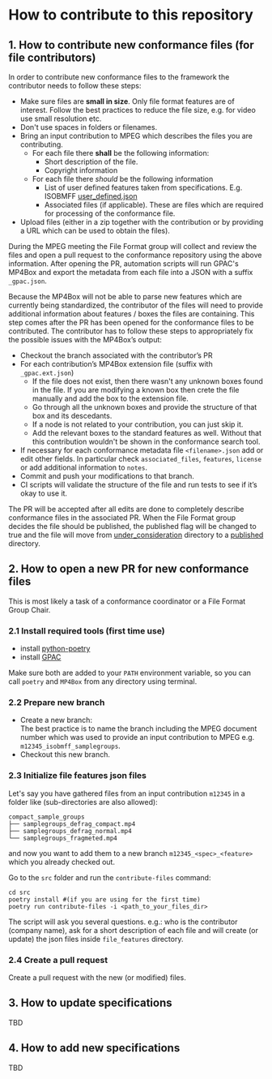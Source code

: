 # How to contribute to this repository

## 1. How to contribute new conformance files (for file contributors)

In order to contribute new conformance files to the framework the contributor needs to follow these steps:

- Make sure files are **small in size**. Only file format features are of interest. Follow the best practices to reduce the file size, e.g. for video use small resolution etc.
- Don't use spaces in folders or filenames.
- Bring an input contribution to MPEG which describes the files you are contributing.
  - For each file there **shall** be the following information:
    - Short description of the file.
    - Copyright information
  - For each file there _should_ be the following information
    - List of user defined features taken from specifications. E.g. ISOBMFF [user_defined.json](./data/standard_features/14496-12/user_defined.json)
    - Associated files (if applicable). These are files which are required for processing of the conformance file.
- Upload files (either in a zip together with the contribution or by providing a URL which can be used to obtain the files).

During the MPEG meeting the File Format group will collect and review the files and open a pull request to the conformance repository using the above information. After opening the PR, automation scripts will run GPAC's MP4Box and export the metadata from each file into a JSON with a suffix `_gpac.json`.

Because the MP4Box will not be able to parse new features which are currently being standardized, the contributor of the files will need to provide additional information about features / boxes the files are containing. This step comes after the PR has been opened for the conformance files to be contributed. The contributor has to follow these steps to appropriately fix the possible issues with the MP4Box’s output:

- Checkout the branch associated with the contributor’s PR
- For each contribution’s MP4Box extension file (suffix with `_gpac.ext.json`)
  - If the file does not exist, then there wasn't any unknown boxes found in the file. If you are modifying a known box then crete the file manually and add the box to the extension file.
  - Go through all the unknown boxes and provide the structure of that box and its descedants.
  - If a node is not related to your contribution, you can just skip it.
  - Add the relevant boxes to the standard features as well. Without that this contribution wouldn't be shown in the conformance search tool.
- If necessary for each conformance metadata file `<filename>.json` add or edit other fields. In particular check `associated_files`, `features`, `license` or add additional information to `notes`.
- Commit and push your modifications to that branch.
- CI scripts will validate the structure of the file and run tests to see if it’s okay to use it.

The PR will be accepted after all edits are done to completely describe conformance files in the associated PR. When the File Format group decides the file should be published, the published flag will be changed to true and the file will move from [under_consideration](./data/file_features/under_consideration/) directory to a [published](./data/file_features/published/) directory.

## 2. How to open a new PR for new conformance files

This is most likely a task of a conformance coordinator or a File Format Group Chair.

### 2.1 Install required tools (first time use)

- install [python-poetry](https://python-poetry.org/docs/)
- install [GPAC](https://gpac.wp.imt.fr/downloads/gpac-nightly-builds/)

Make sure both are added to your `PATH` environment variable, so you can call `poetry` and `MP4Box` from any directory using terminal.

### 2.2 Prepare new branch

- Create a new branch:  
  The best practice is to name the branch including the MPEG document number which was used to provide an input contribution to MPEG e.g. `m12345_isobmff_samplegroups`.
- Checkout this new branch.

### 2.3 Initialize file features json files

Let's say you have gathered files from an input contribution `m12345` in a folder like (sub-directories are also allowed):

```shell
compact_sample_groups
├── samplegroups_defrag_compact.mp4
├── samplegroups_defrag_normal.mp4
└── samplegroups_fragmeted.mp4
```

and now you want to add them to a new branch `m12345_<spec>_<feature>` which you already checked out.

Go to the `src` folder and run the `contribute-files` command:

```shell
cd src
poetry install #(if you are using for the first time)
poetry run contribute-files -i <path_to_your_files_dir>
```

The script will ask you several questions. e.g.: who is the contributor (company name), ask for a short description of each file and will create (or update) the json files inside `file_features` directory.

### 2.4 Create a pull request

Create a pull request with the new (or modified) files.

## 3. How to update specifications

TBD

## 4. How to add new specifications

TBD
